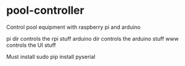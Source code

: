 # pool-controller
Control pool equipment with raspberry pi and arduino

pi dir controls the rpi stuff
arduino dir controls the arduino stuff
www controls the UI stuff

Must install
sudo pip install pyserial
